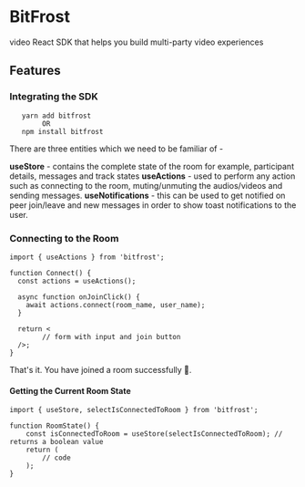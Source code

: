 # BitFrost
video React SDK that helps you build multi-party video experiences

## Features

### Integrating the SDK
```
   yarn add bitfrost
        OR
   npm install bitfrost
```

There are three entities which we need to be familiar of -

**useStore** - contains the complete state of the room for example, participant details, messages and track states
**useActions** - used to perform any action such as connecting to the room, muting/unmuting the audios/videos and sending messages.
**useNotifications** - this can be used to get notified on peer join/leave and new messages in order to show toast notifications to the user.

### Connecting to the Room
```
import { useActions } from 'bitfrost';

function Connect() {
  const actions = useActions();

  async function onJoinClick() {
    await actions.connect(room_name, user_name);
  }

  return <
        // form with input and join button
  />;
}
```
That's it. You have joined a room successfully 🥳.

#### Getting the Current Room State
```
import { useStore, selectIsConnectedToRoom } from 'bitfrost';

function RoomState() {
    const isConnectedToRoom = useStore(selectIsConnectedToRoom); // returns a boolean value
    return (
        // code
    );
}
```